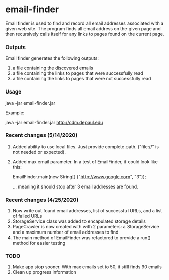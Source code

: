 # email-finder
Email finder is used to find and record all email addresses associated with a given web site.
The program finds all email address on the given page and then recursively calls itself for
any links to pages found on the current page.

### Outputs
Email finder generates the following outputs:
1. a file containing the discovered emails
1. a file containing the links to pages that were successfully read
1. a file containing the links to pages that were not successfully read

### Usage
java -jar email-finder.jar <a URL>

Example:

java -jar email-finder.jar http://cdm.depaul.edu

### Recent changes (5/14/2020)
1. Added ability to use local files.  Just provide complete path. ("file://" is not needed or expected).
1. Added max email parameter.  In a test of EmailFinder, it could look like this:

   EmailFinder.main(new String[] {"http://www.google.com", "3"});

   ... meaning it should stop after 3 email addresses are found.

### Recent changes (4/25/2020)
1. Now write out found email addresses, list of successful URLs, and a list of failed URLs
1. StorageService class was added to encapulated storage details
1. PageCrawler is now created with with 2 parameters: a StorageService and a maximum number of email addresses to find
1. The main method of EmailFinder was refactored to provide a run() method for easier testing

### TODO
1. Make app stop sooner.  With max emails set to 50, it still finds 90 emails
1. Clean up progress information